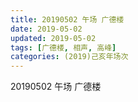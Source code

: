 ```yaml
---
title: 20190502 午场 广德楼
date: 2019-05-02
updated: 2019-05-02
tags: [广德楼, 相声, 高峰]
categories: (2019)己亥年场次
---
```

20190502 午场 广德楼